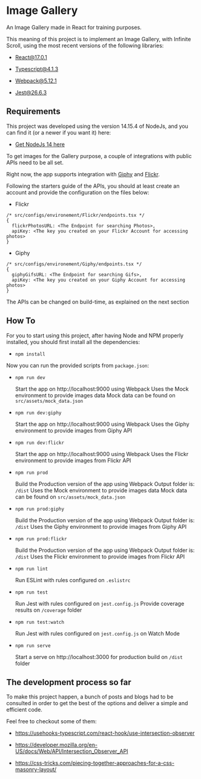 # Image Gallery

An Image Gallery made in React for training purposes.

This meaning of this project is to implement an Image Gallery, with Infinite Scroll, using the most recent versions of the following libraries:

-   [React@17.0.1](https://github.com/facebook/react/blob/master/CHANGELOG.md#1701-october-22-2020)

-   [Typescript@4.1.3](https://www.npmjs.com/package/typescript/v/4.1.3)

-   [Webpack@5.12.1](https://www.npmjs.com/package/webpack/v/5.12.1)

-   [Jest@26.6.3](https://www.npmjs.com/package/jest/v/26.6.3)

## Requirements

This project was developed using the version 14.15.4 of NodeJs, and you can find it (or a newer if you want it) here:

-   [Get NodeJs 14 here](https://nodejs.org/en/download/)

To get images for the Gallery purpose, a couple of integrations with public APIs need to be all set.

Right now, the app supports integration with [Giphy](https://www.flickr.com/services/api/) and [Flickr](https://www.flickr.com/services/api/).

Following the starters guide of the APIs, you should at least create an account and provide the configuration on the files below:

- Flickr
```
/* src/configs/environement/Flickr/endpoints.tsx */
{
  flickrPhotosURL: <The Endpoint for searching Photos>,
  apiKey: <The key you created on your Flickr Account for accessing photos>
}
```

- Giphy
```
/* src/configs/environement/Giphy/endpoints.tsx */
{
  giphyGifsURL: <The Endpoint for searching Gifs>,
  apiKey: <The key you created on your Giphy Account for accessing photos>
}

```

The APIs can be changed on build-time, as explained on the next section

## How To

For you to start using this project, after having Node and NPM properly installed, you should first install all the dependencies:

- `npm install`

Now you can run the provided scripts from `package.json`:

- `npm run dev`

  Start the app on http://localhost:9000 using Webpack
  Uses the Mock environment to provide images data
  Mock data can be found on `src/assets/mock_data.json`

- `npm run dev:giphy`

  Start the app on http://localhost:9000 using Webpack
  Uses the Giphy environment to provide images from Giphy API

- `npm run dev:flickr`

  Start the app on http://localhost:9000 using Webpack
  Uses the Flickr environment to provide images from Flickr API

- `npm run prod`

  Build the Production version of the app using Webpack
  Output folder is: `/dist`
  Uses the Mock environment to provide images data
  Mock data can be found on `src/assets/mock_data.json`

- `npm run prod:giphy`

  Build the Production version of the app using Webpack
  Output folder is: `/dist`
  Uses the Giphy environment to provide images from Giphy API

- `npm run prod:flickr`

  Build the Production version of the app using Webpack
  Output folder is: `/dist`
  Uses the Flickr environment to provide images from Flickr API

- `npm run lint`

  Run ESLint with rules configured on `.eslistrc`

- `npm run test`

  Run Jest with rules configured on `jest.config.js`
  Provide coverage results on `/coverage` folder

- `npm run test:watch`

  Run Jest with rules configured on `jest.config.js` on Watch Mode

- `npm run serve`

  Start a serve on http://localhost:3000 for production build on `/dist` folder


## The development process so far

To make this project happen, a bunch of posts and blogs had to be consulted in order to get the best of the options and deliver a simple and efficient code.

Feel free to checkout some of them:

- https://usehooks-typescript.com/react-hook/use-intersection-observer

- https://developer.mozilla.org/en-US/docs/Web/API/Intersection_Observer_API

- https://css-tricks.com/piecing-together-approaches-for-a-css-masonry-layout/